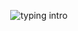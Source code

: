<p align="center">
<img src="https://readme-typing-svg.herokuapp.com?color=08CE90&center=true&vCenter=true&lines=Hello+there!;My+name's+Clovis;I+study+Computer+Science+🖥️;" alt="typing intro">
</p>


<!--
### Upcoming endeavours
- Following ThePrimeagen's <a href="https://frontendmasters.com/courses/developer-productivity/">"Developer Productivity"</a> course to uncover tools to make myself a more productive Engineer
- Set up **i3**, **Tmux**, and **Fzf** on my personal machine

### I am currently...
- Exploring a <a href="https://www.youtube.com/playlist?list=PLtK75qxsQaMLZSo7KL-PmiRarU7hrpnwK">hands-on video course</a> to get a general grasp of Linux
- Following ThePrimeagen's <a href="https://frontendmasters.com/courses/developer-productivity/">"Developer Productivity"</a> course to uncover tools that enhance my productivity as an Engineer

### BTW Factor
My BTW Factor is not too high but I'm slowly building my way up ;)
--->
